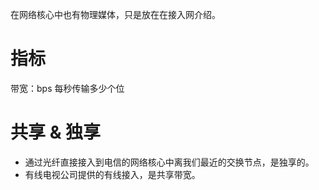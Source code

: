 在网络核心中也有物理媒体，只是放在在接入网介绍。
# 指标
带宽：bps 每秒传输多少个位
# 共享 & 独享
- 通过光纤直接接入到电信的网络核心中离我们最近的交换节点，是独享的。
- 有线电视公司提供的有线接入，是共享带宽。